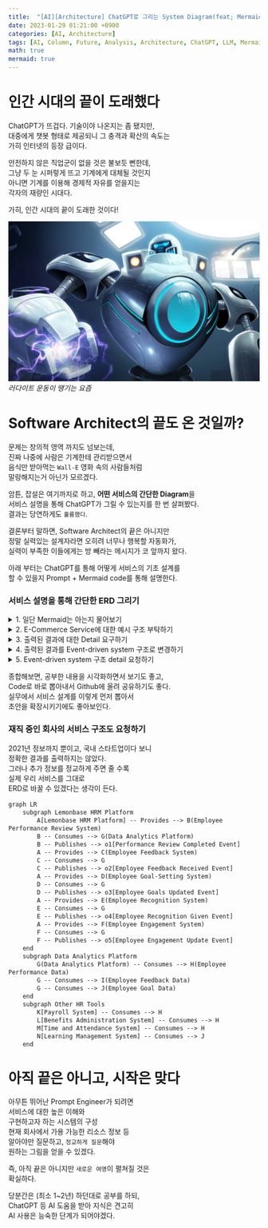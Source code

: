 ```yaml
---
title:  "[AI][Architecture] ChatGPT로 그리는 System Diagram(feat; Mermaid)"
date: 2023-01-29 01:21:00 +0900
categories: [AI, Architecture]
tags: [AI, Column, Future, Analysis, Architecture, ChatGPT, LLM, Mermaid]
math: true
mermaid: true
---
```


# 인간 시대의 끝이 도래했다

ChatGPT가 뜨겁다. 기술이야 나온지는 좀 됐지만,   
대중에게 챗봇 형태로 제공되니 그 충격과 확산의 속도는   
가히 인터넷의 등장 급이다.   

안전하지 않은 직업군이 없을 것은 불보듯 뻔한데,   
그냥 두 눈 시퍼렇게 뜨고 기계에게 대체될 것인지   
아니면 기계를 이용해 경제적 자유를 얻을지는   
각자의 재량인 시대다.   

가히, 인간 시대의 끝이 도래한 것이다!   

![너 기름 샌다](/assets/media/20230220_ai_driven_architecture_0.png)
*러다이트 운동이 땡기는 요즘*

# Software Architect의 끝도 온 것일까?

문제는 창의적 영역 까지도 넘보는데,   
진짜 나중에 사람은 기계한테 관리받으면서   
음식만 받아먹는 `Wall-E` 영화 속의 사람들처럼   
말랑해지는거 아닌가 모르겠다.   

암튼, 잡설은 여기까지로 하고, **어떤 서비스의 간단한 Diagram**을   
서비스 설명을 통해 ChatGPT가 그릴 수 있는지를 한 번 살펴봤다.   
결과는 당연하게도 `훌륭했다`.   

결론부터 말하면, Software Architect의 끝은 아니지만   
정말 실력있는 설계자라면 오히려 너무나 행복할 자동화가,   
실력이 부족한 이들에게는 방 빼라는 메시지가 코 앞까지 왔다.   

아래 부터는 ChatGPT를 통해 어떻게 서비스의 기초 설계를   
할 수 있을지 Prompt + Mermaid code를 통해 설명한다.   

### 서비스 설명을 통해 간단한 ERD 그리기

<details>   
    <summary>1. 일단 Mermaid는 아는지 물어보기</summary>   

> prompt
```
Did you hear about Mermaid for markdown drawing language?
```
> result
```
Yes, I am aware of Mermaid, a popular markdown-based language for generating diagrams and flowcharts.
...
```
</details>

<details>   
    <summary>2. E-Commerce Service에 대한 예시 구조 부탁하기</summary>   

> prompt
```
Great! Then, can you write the structure of example of E-Commerce service into Mermaid?
```
> result
```mermaid
graph LR
    A[E-commerce Service] -- Provides --> B(Customer-facing Web Application)
    A -- Provides --> C(Order Management System)
    A -- Provides --> D(Inventory Management System)
    A -- Provides --> E(Payment Processing System)
    B -- Consumes --> C
    B -- Consumes --> E
    C -- Consumes --> D
    E -- Consumes --> F(Payment Gateway)
    F -- Consumes --> G(Payment Processor)
```
```
This diagram shows that the E-commerce Service provides several components, including a customer-facing web application, an order management system, an inventory management system, and a payment processing system. The customer-facing web application consumes the order management system and the payment processing system, while the order management system consumes the inventory management system. The payment processing system also consumes a payment gateway, which in turn consumes a payment processor.
```
</details>

<details>   
    <summary>3. 출력된 결과에 대한 Detail 요구하기</summary>   

> prompt
```
Perfect! In addition to this, can you write sequential diagrams for each of that?
```

> result
```
Certainly! Here are some examples of sequence diagrams for each component in the E-commerce Service:
```
#### Customer-facing Web Application Sequence Diagram
```mermaid
sequenceDiagram
    participant C as Customer
    participant B as Web Application
    participant E as Payment Processing System
    C->>+B: Visit website
    B->>+E: Initiate payment
    E->>-B: Payment result
    B->>-C: Order confirmation
```
```
This sequence diagram shows the interaction between a customer (participant C) and the customer-facing web application (participant B) when the customer initiates a payment. The web application communicates with the payment processing system (participant E) to process the payment and returns the payment result to the web application, which then confirms the order with the customer.
```
#### Order Management System Sequence Diagram
```mermaid
sequenceDiagram
    participant B as Web Application
    participant C as Order Management System
    participant D as Inventory Management System
    B->>+C: Place order
    C->>+D: Check inventory
    D->>-C: Inventory status
    C->>-B: Order status
```
```
This sequence diagram shows the interaction between the web application (participant B), the order management system (participant C), and the inventory management system (participant D) when a customer places an order. The web application communicates with the order management system to place the order, which then checks inventory availability with the inventory management system and returns the inventory status to the order management system. The order management system then returns the order status to the web application.
```
#### Inventory Management System Sequence Diagram
```mermaid
sequenceDiagram
    participant C as Order Management System
    participant D as Inventory Management System
    C->>+D: Check inventory
    D->>-C: Inventory status
```
```
This sequence diagram shows the interaction between the order management system (participant C) and the inventory management system (participant D) when the order management system checks inventory availability. The order management system communicates with the inventory management system to check the inventory status, which is then returned to the order management system.
```
#### Payment Processing System Sequence Diagram
```mermaid
sequenceDiagram
    participant B as Web Application
    participant E as Payment Processing System
    participant F as Payment Gateway
    participant G as Payment Processor
    B->>+E: Initiate payment
    E->>+F: Process payment request
    F->>+G: Forward payment request
    G->>-F: Payment result
    F->>-E: Payment result
    E->>-B: Payment result
```
```
This sequence diagram shows the interaction between the web application (participant B), the payment processing system (participant E), the payment gateway (participant F), and the payment processor (participant G) when the customer initiates a payment. The web application communicates with the payment processing system to initiate the payment, which then communicates with the payment gateway to process the payment request. The payment gateway forwards the payment request to the payment processor, which then returns the payment result to the payment gateway, which returns it to the payment processing system, and finally to the web application.
```
</details>
<details>   
    <summary>4. 출력된 결과를 Event-driven system 구조로 변경하기</summary>   

> prompt
```
How about this? I've studied event-driven architecture. So can you re-write above structures to convert with event-driven system?
```
> result
```
Sure, here's an example of how the E-commerce Service structure could be re-written to be event-driven:
```
```mermaid
graph LR
    subgraph E-commerce Service
        A[E-commerce Service] -- Publishes --> o1[Order Received Event]
        o1 -- Consumed by --> C(Order Management Service)
        o1 -- Consumed by --> D(Inventory Management Service)
        o1 -- Consumed by --> E(Payment Processing Service)
        C -- Publishes --> o2[Order Fulfilled Event]
        D -- Publishes --> o3[Inventory Updated Event]
        E -- Publishes --> o4[Payment Completed Event]
    end
    subgraph Customer-facing Web Application
        B(Customer-facing Web Application) -- Consumes --> o1
    end
    subgraph Payment Gateway
        F(Payment Gateway) -- Consumes --> o4
    end
    subgraph Payment Processor
        G(Payment Processor) -- Consumes --> o4
    end
```
```
In this event-driven architecture, the E-commerce Service publishes an "Order Received Event" when a new order is received, which is then consumed by the Order Management Service, the Inventory Management Service, and the Payment Processing Service. Each of these services then publish their own events, such as the "Order Fulfilled Event," "Inventory Updated Event," and "Payment Completed Event," which can be consumed by other parts of the system.

The Customer-facing Web Application consumes the "Order Received Event," and the Payment Gateway and Payment Processor consume the "Payment Completed Event." This event-driven architecture allows the different components of the E-commerce Service to communicate with each other in a decoupled and scalable manner.
```
</details>
<details>   
    <summary>5. Event-driven system 구조 detail 요청하기</summary>   

> prompt
```
Hmm... There are dangling events such as "Order Fulfilled Event" and "Inventory Updated Event". Can you expand this structure in detail?
```
> result
```
Certainly, here's an expanded version of the event-driven architecture that includes the "Order Fulfilled Event" and the "Inventory Updated Event":
```
```mermaid
graph LR
    subgraph E-commerce Service
        A[E-commerce Service] -- Publishes --> o1[Order Received Event]
        o1 -- Consumed by --> C(Order Management Service)
        o1 -- Consumed by --> D(Inventory Management Service)
        o1 -- Consumed by --> E(Payment Processing Service)
        C -- Publishes --> o2[Order Fulfilled Event]
        o2 -- Consumed by --> F(Shipping Service)
        D -- Publishes --> o3[Inventory Updated Event]
        o3 -- Consumed by --> G(Alerts Service)
        o3 -- Consumed by --> H(Reporting Service)
        E -- Publishes --> o4[Payment Completed Event]
        o4 -- Consumed by --> I(Fraud Detection Service)
        o4 -- Consumed by --> J(Revenue Tracking Service)
    end
    subgraph Customer-facing Web Application
        B(Customer-facing Web Application) -- Consumes --> o1
    end
    subgraph Payment Gateway
        F(Payment Gateway) -- Consumes --> o4
    end
    subgraph Payment Processor
        G(Payment Processor) -- Consumes --> o4
    end
```
```
In this expanded architecture, the "Order Received Event" is still published by the E-commerce Service when a new order is received, and is consumed by the Order Management Service, the Inventory Management Service, and the Payment Processing Service. The Order Management Service then publishes the "Order Fulfilled Event," which is consumed by the Shipping Service to initiate shipping of the order.

The Inventory Management Service publishes the "Inventory Updated Event," which is consumed by the Alerts Service to trigger alerts if inventory levels are low, and by the Reporting Service to generate reports on inventory levels.

The Payment Processing Service still publishes the "Payment Completed Event," which is consumed by the Fraud Detection Service to detect fraudulent transactions, and by the Revenue Tracking Service to track revenue generated by the E-commerce Service.

The Customer-facing Web Application still consumes the "Order Received Event," and the Payment Gateway and Payment Processor still consume the "Payment Completed Event." This event-driven architecture allows the different components of the E-commerce Service to communicate with each other in a decoupled and scalable manner, while enabling additional services to be added to the system in a modular way.
```
</details>

종합해보면, 공부한 내용을 시각화하면서 보기도 좋고,   
Code로 바로 뽑아내서 Github에 올려 공유하기도 좋다.   
실무에서 서비스 설계를 이렇게 먼저 뽑아서   
초안을 확장시키기에도 좋아보인다.   

### 재직 중인 회사의 서비스 구조도 요청하기

2021년 정보까지 뿐이고, 국내 스타트업이다 보니   
정확한 결과를 출력하지는 않았다.   
그러나 추가 정보를 정교하게 주면 줄 수록   
실제 우리 서비스를 그대로   
ERD로 바꿀 수 있겠다는 생각이 든다.   

```mermaid
graph LR
    subgraph Lemonbase HRM Platform
        A[Lemonbase HRM Platform] -- Provides --> B(Employee Performance Review System)
        B -- Consumes --> G(Data Analytics Platform)
        B -- Publishes --> o1[Performance Review Completed Event]
        A -- Provides --> C(Employee Feedback System)
        C -- Consumes --> G
        C -- Publishes --> o2[Employee Feedback Received Event]
        A -- Provides --> D(Employee Goal-Setting System)
        D -- Consumes --> G
        D -- Publishes --> o3[Employee Goals Updated Event]
        A -- Provides --> E(Employee Recognition System)
        E -- Consumes --> G
        E -- Publishes --> o4[Employee Recognition Given Event]
        A -- Provides --> F(Employee Engagement System)
        F -- Consumes --> G
        F -- Publishes --> o5[Employee Engagement Update Event]
    end
    subgraph Data Analytics Platform
        G(Data Analytics Platform) -- Consumes --> H(Employee Performance Data)
        G -- Consumes --> I(Employee Feedback Data)
        G -- Consumes --> J(Employee Goal Data)
    end
    subgraph Other HR Tools
        K[Payroll System] -- Consumes --> H
        L[Benefits Administration System] -- Consumes --> H
        M[Time and Attendance System] -- Consumes --> H
        N[Learning Management System] -- Consumes --> J
    end
```

# 아직 끝은 아니고, 시작은 맞다

아무튼 뛰어난 Prompt Engineer가 되려면   
서비스에 대한 높은 이해와   
구현하고자 하는 시스템의 구성   
현재 회사에서 가용 가능한 리소스 정보 등   
알아야만 질문하고, `정교하게 질문`해야   
원하는 그림을 얻을 수 있겠다.   

즉, 아직 끝은 아니지만 `새로운 여명`이 펼쳐질 것은   
확실하다.   

당분간은 (최소 1~2년) 하던대로 공부를 하되,   
ChatGPT 등 AI 도움을 받아 지식은 견고히   
AI 사용은 능숙한 단계가 되어야겠다.   
